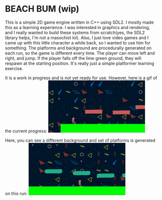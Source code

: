 # BEACH BUM (wip)
This is a simple 2D game engine written in C++ using SDL2. I mostly made this as a learning experience. I was interested in graphics and 
rendering, and I really wanted to build these systems from scratch(yes, the SDL2 library helps, I'm not a masochist lol). 
Also, I just love video games and I came up with this little character a while back, so I wanted to use him for something.
The platforms and background are procedurally generated on each run, so the game is different every time. The player can move left and right,
and jump. If the player falls off the lime green ground, they will respawn at the starting position. It's really just a simple platformer learning exercise.

It is a work in progress and is not yet ready for use.
However, here is a gif of the current progress: ![Beach Bum Example Gif](assets/bb_example.gif)

Here, you can see a different background and set of platforms is generated on this run:
![Beach Bum Example Gif 2](assets/bb_example_2.gif)